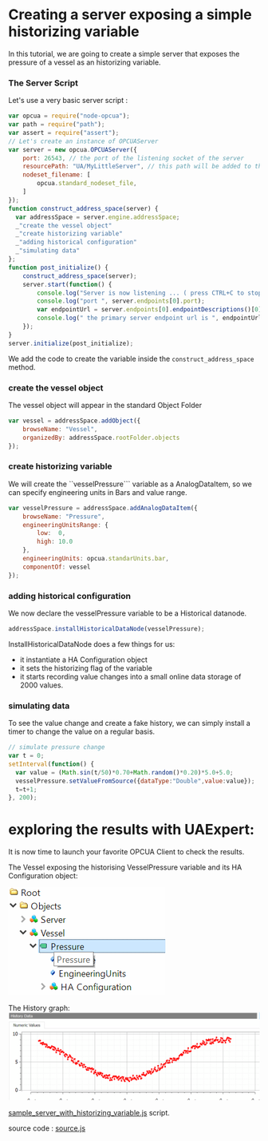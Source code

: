 
# Creating a server exposing a simple historizing variable

In this tutorial, we are going to create a simple server that
exposes the pressure of a vessel as an historizing variable.

### The Server Script

Let's use a very basic server script :

``` javascript
var opcua = require("node-opcua");
var path = require("path");
var assert = require("assert");
// Let's create an instance of OPCUAServer
var server = new opcua.OPCUAServer({
    port: 26543, // the port of the listening socket of the server
    resourcePath: "UA/MyLittleServer", // this path will be added to the endpoint resource name
    nodeset_filename: [
        opcua.standard_nodeset_file,
    ]
});
function construct_address_space(server) {
  var addressSpace = server.engine.addressSpace;
  _"create the vessel object"
  _"create historizing variable"
  _"adding historical configuration"
  _"simulating data"
};
function post_initialize() {
    construct_address_space(server);
    server.start(function() {
        console.log("Server is now listening ... ( press CTRL+C to stop)");
        console.log("port ", server.endpoints[0].port);
        var endpointUrl = server.endpoints[0].endpointDescriptions()[0].endpointUrl;
        console.log(" the primary server endpoint url is ", endpointUrl );
    });
}
server.initialize(post_initialize);
```

We add the code to create the variable inside the ```construct_address_space``` method.

### create the vessel object

The vessel object will appear in the standard Object Folder

``` javascript
var vessel = addressSpace.addObject({
    browseName: "Vessel",
    organizedBy: addressSpace.rootFolder.objects
});

```

### create historizing variable

We will create  the ``vesselPressure``` variable as a AnalogDataItem, so we can specify
engineering  units in Bars and value range.

``` javascript
var vesselPressure = addressSpace.addAnalogDataItem({
    browseName: "Pressure",
    engineeringUnitsRange: {
        low:  0,
        high: 10.0
    },
    engineeringUnits: opcua.standarUnits.bar,
    componentOf: vessel
});
```

### adding historical configuration

We now declare the vesselPressure variable to be a Historical datanode.

``` javascript
addressSpace.installHistoricalDataNode(vesselPressure);
```

InstallHistoricalDataNode does a few things for us:
  * it instantiate a HA Configuration object
  * it sets the historizing flag of the variable
  * it starts recording value changes into a small online data storage of 2000 values.

### simulating data

To see the value change and create a fake history, we can simply install a timer
to change the value on a regular basis.

``` javascript
// simulate pressure change
var t = 0;
setInterval(function() {
  var value = (Math.sin(t/50)*0.70+Math.random()*0.20)*5.0+5.0;
  vesselPressure.setValueFromSource({dataType:"Double",value:value});
  t=t+1;
}, 200);

```

# exploring the results with UAExpert:

It is now time to launch your favorite OPCUA Client to check the results.

The Vessel exposing the historising VesselPressure variable and its HA Configuration object:

![](images/image1.png)

The History graph:
![](images/image2.png)

[sample_server_with_historizing_variable.js](#the-server-script "save:") script.

source code : [source.js](./sample_server_with_historizing_variable.js)
